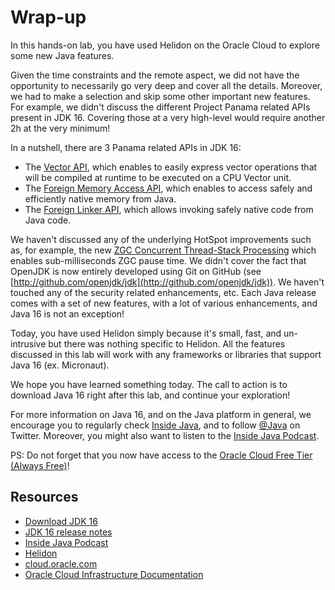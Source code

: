 # Wrap-up





In this hands-on lab, you have used Helidon on the Oracle Cloud to explore some new Java features.


Given the time constraints and the remote aspect, we did not have the opportunity to necessarily go very deep and cover all the details. Moreover, we had to make a selection and skip some other important new features. For example, we didn't discuss the different Project Panama related APIs present in JDK 16. Covering those at a very high-level would require another 2h at the very minimum!

In a nutshell, there are 3 Panama related APIs in JDK 16:
- The [Vector API](https://openjdk.java.net/jeps/338), which enables to easily express vector operations that will be compiled at runtime to be executed on a CPU Vector unit.
- The [Foreign Memory Access API](https://openjdk.java.net/jeps/393), which enables to access safely and efficiently native memory from Java.
- The [Foreign Linker API](https://openjdk.java.net/jeps/389), which allows invoking safely native code from Java code.

We haven't discussed any of the underlying HotSpot improvements such as, for example, the new [ZGC Concurrent Thread-Stack Processing](https://openjdk.java.net/jeps/376) which enables sub-milliseconds ZGC pause time. We didn't cover the fact that OpenJDK is now entirely developed using Git on GitHub (see [http://github.com/openjdk/jdk](http://github.com/openjdk/jdk)). We haven't touched any of the security related enhancements, etc. Each Java release comes with a set of new features, with a lot of various enhancements, and Java 16 is not an exception! 

Today, you have used Helidon simply because it's small, fast, and un-intrusive but there was nothing specific to Helidon. All the features discussed in this lab will work with any frameworks or libraries that support Java 16 (ex. Micronaut).

We hope you have learned something today. The call to action is to download Java 16 right after this lab, and continue your exploration!

For more information on Java 16, and on the Java platform in general, we encourage you to regularly check [Inside Java](https://inside.java), and to follow [@Java](https://twitter.com/java) on Twitter. Moreover, you might also want to listen to the [Inside Java Podcast](https://inside.java/podcast).


PS: Do not forget that you now have access to the [Oracle Cloud Free Tier (Always Free)](https://www.oracle.com/cloud/free/)!


## Resources


* [Download JDK 16](https://jdk.java.net/16/)
* [JDK 16 release notes](http://jdk.java.net/16/release-notes)
* [Inside Java Podcast](https://inside.java/podcast)
* [Helidon](https://helidon.io/#/)
* [cloud.oracle.com](https://cloud.oracle.com)
* [Oracle Cloud Infrastructure Documentation](https://docs.oracle.com/en-us/iaas/Content/home.htm)





